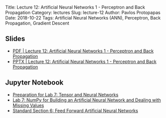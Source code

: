 Title: Lecture 12: Artificial Neural Networks 1 - Perceptron and Back Propagation
Category: lectures
Slug: lecture-12
Author: Pavlos Protopapas
Date: 2018-10-22
Tags: Artificial Neural Networks (ANN), Perceptron, Back Propagation, Gradient Descent


## Slides

- [PDF | Lecture 12: Artificial Neural Networks 1 - Perceptron and Back Propagation]({attach}presentation/lecture12_nn1.pdf)
- [PPTX | Lecture 12: Artificial Neural Networks 1 - Perceptron and Back Propagation]({attach}presentation/lecture12_nn1.pptx)

## Jupyter Notebook

- [Preparation for Lab 7: Tensor and Neural Networks]({filename}../../labs/lab7/notebook/prelab/lab7_prelab_mlp.ipynb)
- [Lab 7: NumPy for Building an Artificial Neural Network and Dealing with Missing Values]({filename}../../labs/lab7/notebook/lab7_mlp.ipynb)
- [Standard Section 6: Feed Forward Artificial Neural Networks]({filename}../../sections/section6/notebook/section6_solutions.ipynb)